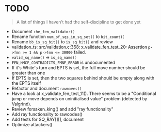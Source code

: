 # TODO
> A list of things I haven't had the self-discipline to get done yet

* Document `che_fen_validator()`
* Rename function `num_of_sqs_in_sq_set()` to `bit_count()`
* Rename `bb_is_sq_bit()` to `is_sq_bit()` and review
* validation_ts: src/validation.c:368: x_validate_fen_test_20: Assertion `p->fmn >= 1 && p->fmn <= 30000` failed.
* `valid_sq_name()` => `is_sq_name()`
* `FEN_HMCF_CONTRADICTS_FMNF_ERROR` is undocumented
* If it's White's turn and EPTS is set, the full move number should be greater than one
* If EPTS is set, then the two squares behind should be empty along with the EPTS itself
* Refactor and document `rawmoves()`
* Have a look at x_validate_fen_test_11(). There seems to be a "Conditional jump or move depends on uninitialised value" problem (detected by Valgrind).
* Review forsaken_king() and add "ray functionality"
* Add ray functionality to rawcodes()
* Add tests for SQ_RAY[][], document
* Optimize attackers()
